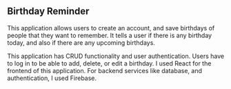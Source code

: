 ## Birthday Reminder

This application allows users to create an account, and save birthdays of people that they want to remember. It tells a user if there is any birthday today, and also if there are any upcoming birthdays.

This application has CRUD functionality and user authentication. Users have to log in to be able to add, delete, or edit a birthday. I used React for the frontend of this application. For backend services like database, and authentication, I used Firebase.


